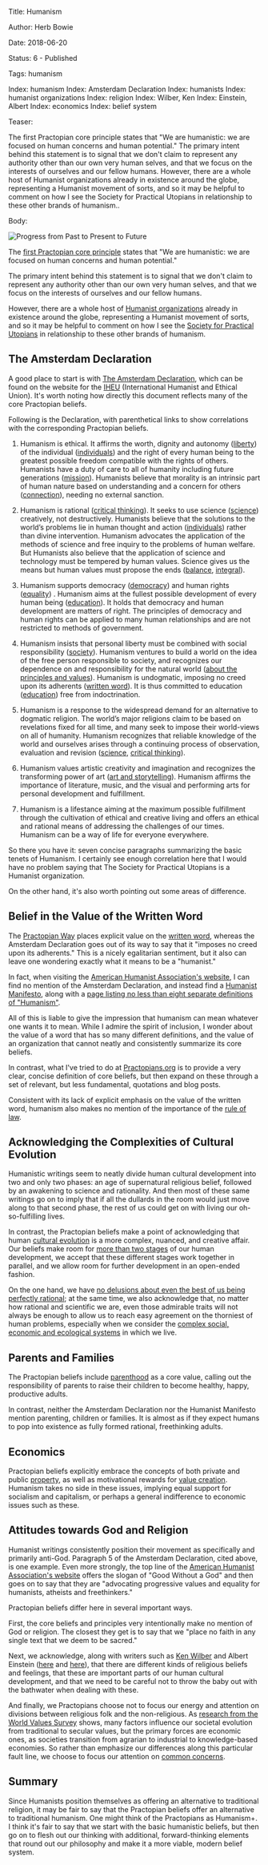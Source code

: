 Title: Humanism

Author: Herb Bowie

Date: 2018-06-20

Status: 6 - Published

Tags:   humanism

Index: humanism
Index: Amsterdam Declaration
Index: humanists
Index: humanist organizations
Index: religion
Index: Wilber, Ken
Index: Einstein, Albert
Index: economics
Index: belief system

Teaser: 
 
The first Practopian core principle states that "We are humanistic: we are focused on human concerns and human potential." The primary intent behind this statement is to signal that we don't claim to represent any authority other than our own very human selves, and that we focus on the interests of ourselves and our fellow humans. However, there are a whole host of Humanist organizations already in existence around the globe, representing a Humanist movement of sorts, and so it may be helpful to comment on how I see the Society for Practical Utopians in relationship to these other brands of humanism.. 

Body:

<p><img src="../../images/ppf-progress.jpg" alt="Progress from Past to Present to Future" title="Progress from Past to Present to Future" /></p>

The [first Practopian core principle][humanism] states that "We are humanistic: we are focused on human concerns and human potential."

The primary intent behind this statement is to signal that we don't claim to represent any authority other than our own very human selves, and that we focus on the interests of ourselves and our fellow humans. 

However, there are a whole host of [Humanist organizations][orgs] already in existence around the globe, representing a Humanist movement of sorts, and so it may be helpful to comment on how I see the [Society for Practical Utopians][practopians] in relationship to these other brands of humanism. 

## The Amsterdam Declaration

A good place to start is with [The Amsterdam Declaration][amsterdam], which can be found on the website for the [IHEU][] (International Humanist and Ethical Union). It's worth noting how directly this document reflects many of the core Practopian beliefs. 

Following is the Declaration, with parenthetical links to show correlations with the corresponding Practopian beliefs. 

1. Humanism is ethical. It affirms the worth, dignity and autonomy ([liberty][]) of the individual ([individuals][]) and the right of every human being to the greatest possible freedom compatible with the rights of others. Humanists have a duty of care to all of humanity including future generations ([mission][]). Humanists believe that morality is an intrinsic part of human nature based on understanding and a concern for others ([connection][]), needing no external sanction.

2. Humanism is rational ([critical thinking][]). It seeks to use science ([science]) creatively, not destructively. Humanists believe that the solutions to the world’s problems lie in human thought and action ([individuals][]) rather than divine intervention. Humanism advocates the application of the methods of science and free inquiry to the problems of human welfare. But Humanists also believe that the application of science and technology must be tempered by human values. Science gives us the means but human values must propose the ends ([balance][], [integral][]).

3. Humanism supports democracy ([democracy][]) and human rights ([equality][]) . Humanism aims at the fullest possible development of every human being ([education][]). It holds that democracy and human development are matters of right. The principles of democracy and human rights can be applied to many human relationships and are not restricted to methods of government.

4. Humanism insists that personal liberty must be combined with social responsibility ([society][]). Humanism ventures to build a world on the idea of the free person responsible to society, and recognizes our dependence on and responsibility for the natural world ([about the principles and values][about]). Humanism is undogmatic, imposing no creed upon its adherents ([written word][]). It is thus committed to education ([education][]) free from indoctrination.

5. Humanism is a response to the widespread demand for an alternative to dogmatic religion. The world’s major religions claim to be based on revelations fixed for all time, and many seek to impose their world-views on all of humanity. Humanism recognizes that reliable knowledge of the world and ourselves arises through a continuing process of observation, evaluation and revision ([science][], [critical thinking][]).

6. Humanism values artistic creativity and imagination and recognizes the transforming power of art ([art and storytelling][art]). Humanism affirms the importance of literature, music, and the visual and performing arts for personal development and fulfillment.

7. Humanism is a lifestance aiming at the maximum possible fulfillment through the cultivation of ethical and creative living and offers an ethical and rational means of addressing the challenges of our times. Humanism can be a way of life for everyone everywhere.

So there you have it: seven concise paragraphs summarizing the basic tenets of Humanism. I certainly see enough correlation here that I would have no problem saying that The Society for Practical Utopians is a Humanist organization. 

On the other hand, it's also worth pointing out some areas of difference. 

## Belief in the Value of the Written Word

The [Practopian Way][way] places explicit value on the [written word][], whereas the Amsterdam Declaration goes out of its way to say that it "imposes no creed upon its adherents." This is a nicely egalitarian sentiment, but it also can leave one wondering exactly what it means to be a "humanist." 

In fact, when visiting the [American Humanist Association's website][aha], I can find no mention of the Amsterdam Declaration, and instead find a [Humanist Manifesto][manifesto], along with a [page listing no less than eight separate definitions of "Humanism"][defs]. 

All of this is liable to give the impression that humanism can mean whatever one wants it to mean. While I admire the spirit of inclusion, I wonder about the value of a word that has so many different definitions, and the value of an organization that cannot neatly and consistently summarize its core beliefs. 

In contrast, what I've tried to do at [Practopians.org][practopians] is to provide a very clear, concise definition of core beliefs, but then expand on these through a set of relevant, but less fundamental, quotations and blog posts.

Consistent with its lack of explicit emphasis on the value of the written word, humanism also makes no mention of the importance of the  [rule of law][law]. 

## Acknowledging the Complexities of Cultural Evolution

Humanistic writings seem to neatly divide human cultural development into two and only two phases: an age of supernatural religious belief, followed by an awakening to science and rationality. And then most of these same writings go on to imply that if all the dullards in the room would just move along to that second phase, the rest of us could get on with living our oh-so-fulfilling lives. 

In contrast, the Practopian beliefs make a point of acknowledging that human [cultural evolution][cultevo] is a more complex, nuanced, and creative affair. Our beliefs make room for [more than two stages][devlevels] of our human development, we accept that these different stages work together in parallel, and we allow room for further development in an open-ended fashion. 

On the one hand, we have [no delusions about even the best of us being perfectly rational][imperfection]; at the same time, we also acknowledge that, no matter how rational and scientific we are, even those admirable traits will not always be enough to allow us to reach easy agreement on the thorniest of human problems, especially when we consider the [complex social, economic and ecological systems][systems] in which we live. 

## Parents and Families

The Practopian beliefs include [parenthood][] as a core value, calling out the responsibility of parents to raise their children to become healthy, happy, productive adults. 

In contrast, neither the Amsterdam Declaration nor the Humanist Manifesto mention parenting, children or families. It is almost as if they expect humans to pop into existence as fully formed rational, freethinking adults. 

## Economics

Practopian beliefs explicitly embrace the concepts of both private and public [property][], as well as motivational rewards for [value creation][value]. Humanism takes no side in these issues, implying equal support for socialism and capitalism, or perhaps a general indifference to economic issues such as these. 

## Attitudes towards God and Religion

Humanist writings consistently position their movement as specifically and primarily anti-God. Paragraph 5 of the Amsterdam Declaration, cited above, is one example. Even more strongly, the top line of the [American Humanist Association's website][aha] offers the slogan of "Good Without a God" and then goes on to say that they are "advocating progressive values and equality for humanists, atheists and freethinkers." 

Practopian beliefs differ here in several important ways. 

First, the core beliefs and principles very intentionally make no mention of God or religion. The closest they get is to say that we "place no faith in any single text that we deem to be sacred."

Next, we acknowledge, along with writers such as [Ken Wilber][wilber] and Albert Einstein ([here][einstein1] and [here][einstein2]), that there are different kinds of religious beliefs and feelings, that these are important parts of our human cultural development, and that we need to be careful not to throw the baby out with the bathwater when dealing with these.    

And finally, we Practopians choose not to focus our energy and attention on divisions between religious folk and the non-religious. As [research from the World Values Survey][wvs] shows, many factors influence our societal evolution from traditional to secular values, but the primary forces are economic ones, as societies transition from agrarian to industrial to knowledge-based economies. So rather than emphasize our differences along this particular fault line, we choose to focus our attention on [common concerns][issues]. 

## Summary

Since Humanists position themselves as offering an alternative to traditional religion, it may be fair to say that the Practopian beliefs offer an alternative to traditional humanism.  One might think of the Practopians as Humanism+. I think it's fair to say that we start with the basic humanistic beliefs, but then go on to flesh out our thinking with additional, forward-thinking elements that round out our philosophy and make it a more viable, modern belief system. 

[about]: https://www.practopians.org/core/about-the-principles-and-values.html

[aha]: https://americanhumanist.org

[amsterdam]: https://iheu.org/humanism/the-amsterdam-declaration/

[art]: https://www.practopians.org/tags/art.html

[balance]: https://www.practopians.org/tags/balance.html

[connection]: https://www.practopians.org/tags/connection.html

[critical thinking]: https://www.practopians.org/tags/critical-thinking.html

[cultevo]: https://www.practopians.org/tags/cultural-evolution.html

[defs]: https://americanhumanist.org/what-is-humanism/definition-of-humanism/

[democracy]: https://www.practopians.org/tags/democracy.html

[devlevels]: https://www.practopians.org/blog/hbowie/developmental-levels-as-evolving-social-structures.html

[diversity]: https://www.practopians.org/tags/diversity.html

[education]: https://www.practopians.org/tags/education.html

[einstein1]: https://www.practopians.org/quotes/moral-religion.html

[einstein2]: https://www.practopians.org/quotes/this-highest-kind-of-religious-feeling.html

[equality]: https://www.practopians.org/tags/equality.html

[humanism]: https://www.practopians.org/tags/humanism.html

[iheu]: https://iheu.org

[imperfection]: https://www.practopians.org/tags/imperfection.html

[individuals]: https://www.practopians.org/tags/individuals.html

[integral]: https://www.practopians.org/tags/integral.html

[issues]: https://www.practopians.org/issues/index.html

[law]: https://www.practopians.org/tags/rule-of-law.html

[liberty]: https://www.practopians.org/tags/liberty.html

[manifesto]: https://americanhumanist.org/what-is-humanism/manifesto3/

[mission]: https://www.practopians.org/core/mission.html

[orgs]: https://iheu.org/membership/our-members/

[parenthood]: https://www.practopians.org/tags/parenthood.html

[practopians]: https://www.practopians.org

[property]: https://www.practopians.org/tags/property.html

[science]: https://www.practopians.org/tags/science.html

[society]: https://www.practopians.org/tags/society.html

[systems]: https://www.practopians.org/tags/systemic.html

[value]: https://www.practopians.org/tags/value-creation.html

[way]: https://www.practopians.org/way/abridged-way.html

[wilber]: https://www.practopians.org/quotes/an-integral-god.html

[wvs]: http://www.worldvaluessurvey.org/WVSContents.jsp

[written word]: https://www.practopians.org/tags/written-word.html
